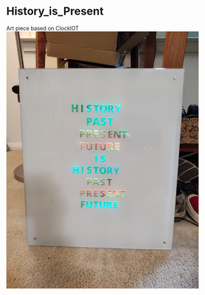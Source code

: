 # History_is_Present
Art piece based on ClockIOT
![AllOn](https://github.com/wyojustin/History_is_Present/blob/master/images/IMG_20200904_114648229.jpg)
